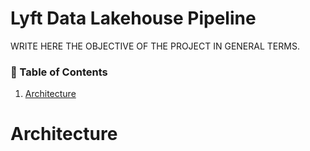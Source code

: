 # Lyft Data Lakehouse Pipeline
WRITE HERE THE OBJECTIVE OF THE PROJECT IN GENERAL TERMS.

### 📑 Table of Contents
1. [Architecture](#architecture)

# Architecture 
